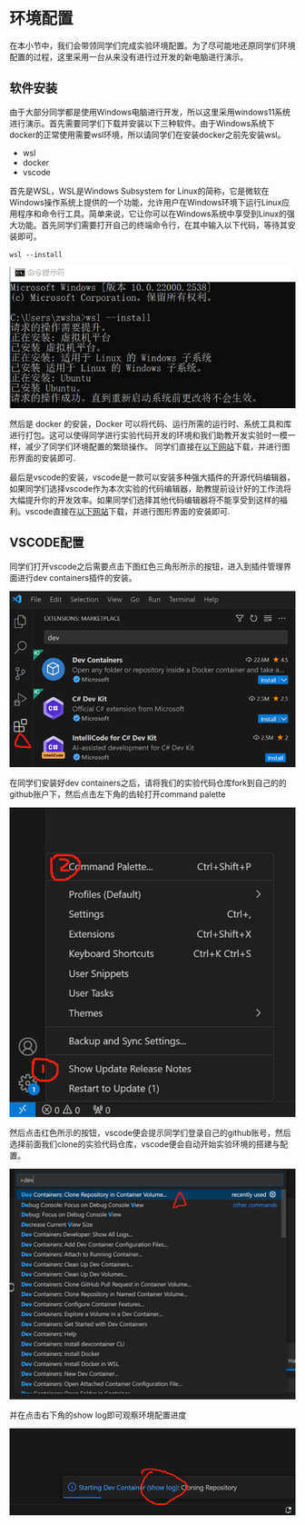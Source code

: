 # 环境配置
在本小节中，我们会带领同学们完成实验环境配置。为了尽可能地还原同学们环境配置的过程，这里采用一台从来没有进行过开发的新电脑进行演示。



## 软件安装
由于大部分同学都是使用Windows电脑进行开发，所以这里采用windows11系统进行演示。首先需要同学们下载并安装以下三种软件。由于Windows系统下docker的正常使用需要wsl环境，所以请同学们在安装docker之前先安装wsl。
- wsl
- docker
- vscode

首先是WSL，WSL是Windows Subsystem for Linux的简称，它是微软在Windows操作系统上提供的一个功能，允许用户在Windows环境下运行Linux应用程序和命令行工具。简单来说，它让你可以在Windows系统中享受到Linux的强大功能。首先同学们需要打开自己的终端命令行，在其中输入以下代码，等待其安装即可。
```
wsl --install
```
![WSL安装示意](../images/wsl1.png)

然后是 docker 的安装，Docker 可以将代码、运行所需的运行时、系统工具和库进行打包。这可以使得同学进行实验代码开发的环境和我们助教开发实验时一模一样，减少了同学们环境配置的繁琐操作。
同学们直接在[以下网站](https://www.docker.com/products/docker-desktop/)下载，并进行图形界面的安装即可.

最后是vscode的安装，vscode是一款可以安装多种强大插件的开源代码编辑器，如果同学们选择vscode作为本次实验的代码编辑器，助教提前设计好的工作流将大幅提升你的开发效率。如果同学们选择其他代码编辑器将不能享受到这样的福利。vscode直接在[以下网站](https://code.visualstudio.com/)下载，并进行图形界面的安装即可.

## VSCODE配置
同学们打开vscode之后需要点击下图红色三角形所示的按钮，进入到插件管理界面进行dev containers插件的安装。

![WSL安装示意](../images/vscodeplugin.png)

在同学们安装好dev containers之后，请将我们的实验代码仓库fork到自己的的github账户下，然后点击左下角的齿轮打开command palette

![dev安装示意](../images/devcon1.png)

然后点击红色所示的按钮，vscode便会提示同学们登录自己的github账号，然后选择前面我们clone的实验代码仓库，vscode便会自动开始实验环境的搭建与配置。

![dev安装示意2](../images/devcon2.png)

并在点击右下角的show log即可观察环境配置进度

![showlog](../images/showlog.png)



